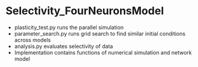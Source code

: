 # Selectivity_FourNeuronsModel

- plasticity_test.py runs the parallel simulation
- parameter_search.py runs grid search to find similar initial conditions across models
- analysis.py evaluates selectivity of data
- Implementation contains functions of numerical simulation and network model


